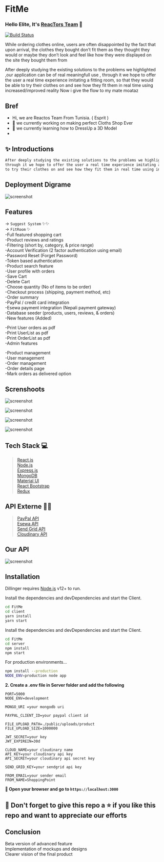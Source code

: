 # FitMe
### Hello Elite, It's [ReacTors Team](https://www.fitme.cc/) 👋


[![Build Status](https://travis-ci.org/joemccann/dillinger.svg?branch=master)](https://travis-ci.org/joemccann/dillinger)


While ordering clothes online, users are often disappointed by the fact that upon arrival, the clothes they bought don’t fit them as they thought they would or maybe they don’t look and feel like how they were displayed on the site they bought them from 

After deeply studying the existing solutions to the problems we highlighted ,our application can be of real meaningfull use ,
through it we hope to offer the user a real time experience imitating a fitting room, so that they would be able 
to try their clothes on and see how they fit them in real time using increased/improved reality
Now i give  the flow to my mate moataz


## Bref
 - Hi, we are Reactos Team From Tunisia. ( Esprit ) 
- 🔭 we currently working on making perfect Cloths Shop Ever 
- 🌱 we currently learning how to DressUp a 3D Model 
- 
## ✨ Introductions

```sh
After deeply studying the existing solutions to the problems we highlighted ,our application can be of real meaningfull use ,
through it we hope to offer the user a real time experience imitating a fitting room, so that they would be able 
to try their clothes on and see how they fit them in real time using increased/improved reality
```

## Deployment Digrame 

![screenshot](https://miro.medium.com/max/3000/1*3E4w7rCe3eaz6gLlZoe6nQ.png)


## Features
-> `Suggest System` ✨✨ <br />
-> `FitRoom` ✨<br />
-Full featured shopping cart <br />
-Product reviews and ratings <br />
-Filtering (short by, category, & price range) <br />
-Account Verification (2 factor authentication using email) <br />
-Password Reset (Forget Password) <br />
-Token based authentication  <br />
-Product search feature <br />
-User profile with orders <br />
-Save Cart <br />
-Delete Cart <br />
-Choose quantity (No of items to be order) <br />
-Checkout process (shipping, payment method, etc) <br />
-Order summary <br />
-PayPal / credit card integration <br />
-Esewa payment integration (Nepali payment gateway) <br />
-Database seeder (products, users, reviews, & orders) <br />
-New features (Added) <br />

-Print User orders as pdf <br />
-Print UserList as pdf <br />
-Print OrderList as pdf <br />
-Admin features <br />

-Product management <br />
-User management <br />
-Order management <br />
-Order details page <br />
-Mark orders as delivered option <br />

## Screnshoots

![screenshot](https://image.prntscr.com/image/Glc4d2qkSE6ybnan3Xh9hQ.png)

![screenshot](https://image.prntscr.com/image/surYb7HCSBqFEUXMqaFFVg.png)

![screenshot](https://image.prntscr.com/image/yePfaDVwSneo0M0diSNpaw.png)

![screenshot](https://image.prntscr.com/image/z0YB5k6sTAON3J9qs9vRVg.png)



## Tech Stack 💻

> [React.js](https://reactjs.org/) <br />
> [Node.js](https://nodejs.org/en/) <br />
> [Express.js](https://expressjs.com/) <br />
> [MongoDB ](https://www.mongodb.com/cloud/atlas) <br />
> [Material UI](https://material-ui.com/) <br />
> [React Bootstrap](https://react-bootstrap.github.io/) <br />
> [Redux](https://redux.js.org/) <br />



## API Externe 👨‍💻

> [PayPal API](https://developer.paypal.com/) <br />
> [Esewa API](https://developer.esewa.com.np) <br />
> [Send Grid API](https://sendgrid.com/) <br />
> [Cloudinary API](https://cloudinary.com/) <br />

## Our API ‍

![screenshot](https://image.prntscr.com/image/6sSdfsNgRo6CLA43r8BvGw.png)


## Installation

Dillinger requires [Node.js](https://nodejs.org/) v12+ to run. <br />

Install the dependencies and devDependencies and start the Client. 

```sh
cd FitMe
cd client
yarn install
yarn start
```

Install the dependencies and devDependencies and start the Client.

```sh
cd FitMe
cd server
npm install
npm start
```

For production environments...

```sh
npm install --production
NODE_ENV=production node app
```

**2. Create a .env file in Server  folder and add the following**

```
PORT=5000
NODE_ENV=development

MONGO_URI =your mongodb uri

PAYPAL_CLIENT_ID=your paypal client id

FILE_UPLOAD_PATH=./public/uploads/product
FILE_UPLOAD_SIZE=1000000

JWT_SECRET=your key
JWT_EXPIREIN=30d

CLOUD_NAME=your cloudinary name
API_KEY=your cloudinary api key
API_SECRET=your cloudinary api secret key

SEND_GRID_KEY=your sendgrid api key

FROM_EMAIL=your sender email
FROM_NAME=ShoppingPoint

```

 **🎉 Open your browser and go to `https://localhost:3000`**

## 🤩 Don't forget to give this repo a ⭐ if you like this repo and want to appreciate our efforts

## Conclusion

Beta version of advanced feature <br />
Implementation of mockups and designs <br />
Clearer vision of the final product
